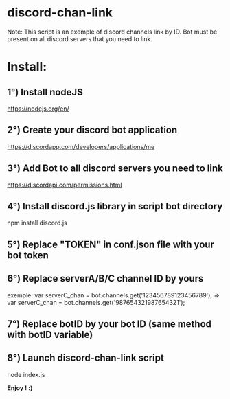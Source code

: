 # discord-chan-link

Note:
This script is an exemple of discord channels link by ID.
Bot must be present on all discord servers that you need to link.

# Install:

## 1°) Install nodeJS
https://nodejs.org/en/

## 2°) Create your discord bot application
https://discordapp.com/developers/applications/me

## 3°) Add Bot to all discord servers you need to link
https://discordapi.com/permissions.html

## 4°) Install discord.js library in script bot directory
npm install discord.js

## 5°) Replace "TOKEN" in conf.json file with your bot token

## 6°) Replace serverA/B/C channel ID by yours

exemple:
var serverC_chan = bot.channels.get('123456789123456789');
=> var serverC_chan = bot.channels.get('987654321987654321');

## 7°) Replace botID by your bot ID (same method with botID variable)

## 8°) Launch discord-chan-link script
node index.js

**Enjoy ! :)**


